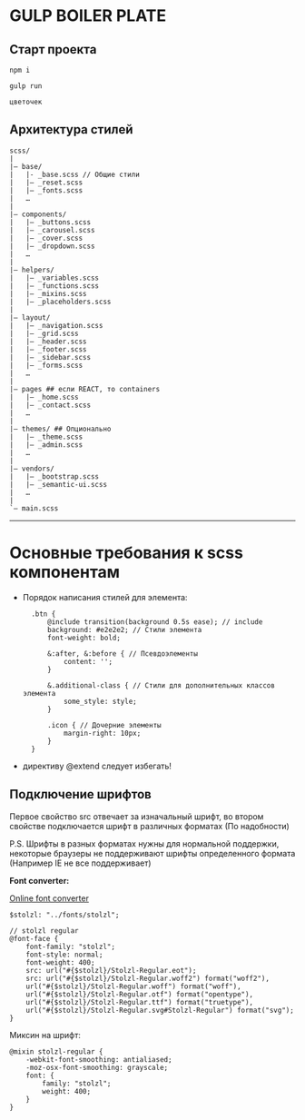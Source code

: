 # GULP BOILER PLATE

## Старт проекта

    npm i

	gulp run

    цветочек

## Архитектура стилей

    scss/
    |
    |– base/
    |   |- _base.scss // Общие стили
    |   |– _reset.scss
    |   |– _fonts.scss
    |   …
    |
    |– components/
    |   |– _buttons.scss
    |   |– _carousel.scss
    |   |– _cover.scss
    |   |– _dropdown.scss
    |   …
    |
    |– helpers/
    |   |– _variables.scss
    |   |– _functions.scss
    |   |– _mixins.scss
    |   |– _placeholders.scss
    |
    |– layout/
    |   |– _navigation.scss
    |   |– _grid.scss
    |   |– _header.scss
    |   |– _footer.scss
    |   |– _sidebar.scss
    |   |– _forms.scss
    |   …
    |
    |– pages ## если REACT, то containers
    |   |– _home.scss
    |   |– _contact.scss
    |   …
    |
    |– themes/ ## Опционально
    |   |– _theme.scss
    |   |– _admin.scss
    |   …
    |
    |– vendors/
    |   |– _bootstrap.scss
    |   |– _semantic-ui.scss
    |   …
    |
    `– main.scss

---

# Основные требования к scss компонентам


- Порядок написания стилей для элемента:

		.btn {
			@include transition(background 0.5s ease); // include
			background: #e2e2e2; // Стили элемента
			font-weight: bold;

			&:after, &:before { // Псевдоэлементы  
				content: '';
			}

			&.additional-class { // Стили для дополнительных классов элемента
				some_style: style;
			}

			.icon { // Дочерние элементы
				margin-right: 10px;
			}
		}

- директиву @extend следует избегать!

## Подключение шрифтов

Первое свойство src отвечает за изначальный шрифт, во втором свойстве подключается шрифт в различных форматах (По надобности)

P.S. Шрифты в разных форматах нужны для нормальной поддержки, некоторые браузеры не поддерживают шрифты определенного формата (Например IE не все поддерживает)

**Font converter:** 

[Online font converter](https://onlinefontconverter.com/)

    $stolzl: "../fonts/stolzl";
    
    // stolzl regular
    @font-face {
    	font-family: "stolzl";
    	font-style: normal;
    	font-weight: 400;
    	src: url("#{$stolzl}/Stolzl-Regular.eot");
    	src: url("#{$stolzl}/Stolzl-Regular.woff2") format("woff2"),
    	url("#{$stolzl}/Stolzl-Regular.woff") format("woff"),
    	url("#{$stolzl}/Stolzl-Regular.otf") format("opentype"),
    	url("#{$stolzl}/Stolzl-Regular.ttf") format("truetype"),
    	url("#{$stolzl}/Stolzl-Regular.svg#Stolzl-Regular") format("svg");
    }

Миксин на шрифт:

    @mixin stolzl-regular {
    	-webkit-font-smoothing: antialiased;
    	-moz-osx-font-smoothing: grayscale;
    	font: {
    		family: "stolzl";
    		weight: 400;
    	}
    }
